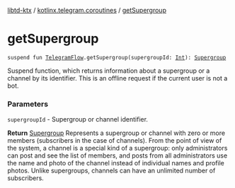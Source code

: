 [libtd-ktx](../index.md) / [kotlinx.telegram.coroutines](index.md) / [getSupergroup](./get-supergroup.md)

# getSupergroup

`suspend fun `[`TelegramFlow`](../kotlinx.telegram.core/-telegram-flow/index.md)`.getSupergroup(supergroupId: `[`Int`](https://kotlinlang.org/api/latest/jvm/stdlib/kotlin/-int/index.html)`): `[`Supergroup`](https://tdlibx.github.io/td/docs/org/drinkless/td/libcore/telegram/TdApi.Supergroup.html)

Suspend function, which returns information about a supergroup or a channel by its identifier.
This is an offline request if the current user is not a bot.

### Parameters

`supergroupId` - Supergroup or channel identifier.

**Return**
[Supergroup](https://tdlibx.github.io/td/docs/org/drinkless/td/libcore/telegram/TdApi.Supergroup.html) Represents a supergroup or channel with zero or more members (subscribers in
the case of channels). From the point of view of the system, a channel is a special kind of a
supergroup: only administrators can post and see the list of members, and posts from all
administrators use the name and photo of the channel instead of individual names and profile photos.
Unlike supergroups, channels can have an unlimited number of subscribers.

